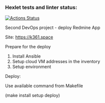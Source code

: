 ### Hexlet tests and linter status:
[![Actions Status](https://github.com/mrnion/devops-for-programmers-project-76/workflows/hexlet-check/badge.svg)](https://github.com/mrnion/devops-for-programmers-project-76/actions)

Second DevOps project - deploy Redmine App

Site:
https://k361.space

Prepare for the deploy
1. Install Ansible 
2. Setup cloud VM addresses in the inventory
3. Setup environment

Deploy:

Use available command from Makefile

(make install setup deploy)
